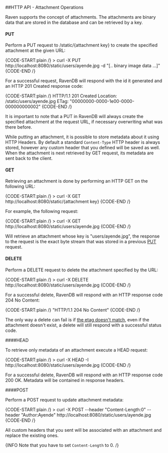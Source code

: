 
##HTTP API - Attachment Operations

Raven supports the concept of attachments. The attachments are binary data that are stored in the database and can be retrieved by a key.

#### PUT

Perform a PUT request to /static/{attachment key} to create the specified attachment at the given URL:

{CODE-START:plain /}
    > curl -X PUT http://localhost:8080/static/users/ayende.jpg -d "[.. binary image data ...]"
{CODE-END /}

For a successful request, RavenDB will respond with the id it generated and an HTTP 201 Created response code:

{CODE-START:plain /}
    HTTP/1.1 201 Created
    Location: /static/users/ayende.jpg
	ETag: "00000000-0000-1e00-0000-000000000002"
{CODE-END /}

It is important to note that a PUT in RavenDB will always create the specified attachment at the request URL, if necessary overwriting what was there before.

While putting an attachment, it is possible to store metadata about it using HTTP Headers. By default a standard `Content-Type` HTTP header is always stored, however any custom header that you defined will be saved as well. When the attachment is next retrieved by GET request, its metadata are sent back to the client.

#### GET
Retrieving an attachment is done by performing an HTTP GET on the following URL:

{CODE-START:plain /}
    > curl -X GET http://localhost:8080/static/{attachment key}
{CODE-END /}

For example, the following request:

{CODE-START:plain /}
    > curl -X GET http://localhost:8080/static/users/ayende.jpg
{CODE-END /}

Will retrieve an attachment whose key is "users/ayende.jpg", the response to the request is the exact byte stream that was stored in a previous [PUT](http://ravendb.net/docs/http-api/attachments/http-api-put-attachments) request.

#### DELETE

Perform a DELETE request to delete the attachment specified by the URL:

{CODE-START:plain /}
    > curl -X DELETE http://localhost:8080/static/users/ayende.jpg
{CODE-END /}

For a successful delete, RavenDB will respond with an HTTP response code 204 No Content:

{CODE-START:plain /}
    "HTTP/1.1 204 No Content"
{CODE-END /}

The only way a delete can fail is if [the etag doesn't match](http://ravendb.net/docs/http-api/http-api-concurrency), even if the attachment doesn't exist, a delete will still respond with a successful status code.

####HEAD

To retrieve only metadata of an attachment execute a HEAD request:

{CODE-START:plain /}
	> curl -X HEAD -I http://localhost:8080/static/users/ayende.jpg
{CODE-END /}

For a successful delete, RavenDB will respond with an HTTP response code 200 OK. Metadata will be contained in response headers.

####POST

Perform a POST request to update attachment metadata:

{CODE-START:plain /}
	> curl -X POST --header "Content-Length:0" --header "Author:Ayende" http://localhost:8080/static/users/ayende.jpg
{CODE-END /}

All custom headers that you sent will be associated with an attachment and replace the existing ones.
 
{INFO Note that you have to set `Content-Length` to 0. /}